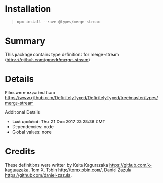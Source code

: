 # Installation
> `npm install --save @types/merge-stream`

# Summary
This package contains type definitions for merge-stream (https://github.com/grncdr/merge-stream).

# Details
Files were exported from https://www.github.com/DefinitelyTyped/DefinitelyTyped/tree/master/types/merge-stream

Additional Details
 * Last updated: Thu, 21 Dec 2017 23:28:36 GMT
 * Dependencies: node
 * Global values: none

# Credits
These definitions were written by Keita Kagurazaka <https://github.com/k-kagurazaka>, Tom X. Tobin <http://tomxtobin.com/>, Daniel Zazula <https://github.com/daniel-zazula>.
